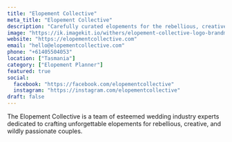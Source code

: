 ```yaml
---
title: "Elopement Collective"  
meta_title: "Elopement Collective"  
description: "Carefully curated elopements for the rebellious, creative, and wildly passionate. The Elopement Collective is a team of wedding industry leaders that create epic elopements across Australia and around the world. Led by husband and wife duo, Josh and Britt, and originally known as The Pop-Up Wedding Co., we are passionate about celebrating marriage in a personal and meaningful way."  
image: "https://ik.imagekit.io/withers/elopement-collective-logo-brandmark_LaJdvhJ8C"  
website: "https://elopementcollective.com"  
email: "hello@elopementcollective.com"  
phone: "+61405504053"  
location: ["Tasmania"]  
category: ["Elopement Planner"]  
featured: true  
social:  
  facebook: "https://facebook.com/elopementcollective"  
  instagram: "https://instagram.com/elopementcollective"  
draft: false  
---
```


The Elopement Collective is a team of esteemed wedding industry experts dedicated to crafting unforgettable elopements for rebellious, creative, and wildly passionate couples.